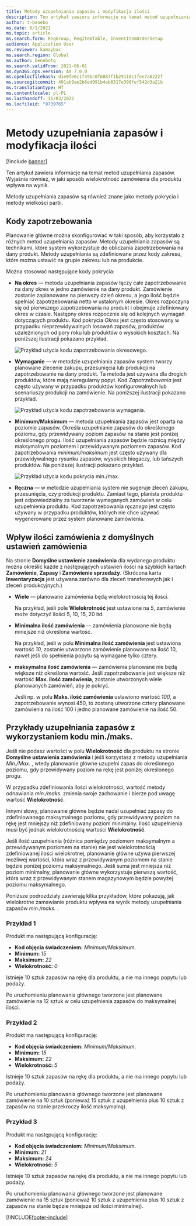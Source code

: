 ```yaml
---
title: Metody uzupełniania zapasów i modyfikacja ilości
description: Ten artykuł zawiera informacje na temat metod uzupełniania zapasów. Wyjaśnia również, w jaki sposób wielokrotność zamówienia dla produktu wpływa na wynik.
author: t-benebo
ms.date: 6/1/2021
ms.topic: article
ms.search.form: ReqGroup, ReqItemTable, InventItemOrderSetup
audience: Application User
ms.reviewer: kamaybac
ms.search.region: Global
ms.author: benebotg
ms.search.validFrom: 2021-06-01
ms.dyn365.ops.version: AX 7.0.0
ms.openlocfilehash: d1e0fe6c1f49bc0f6887f1b29118c1fee7a6222f
ms.sourcegitcommit: 491ab9ae2b6ed991b4eb0317e396fef542d3a21b
ms.translationtype: HT
ms.contentlocale: pl-PL
ms.lasthandoff: 11/03/2022
ms.locfileid: "9739765"
---
```

# <a name="replenishment-methods-and-quantity-modification"></a>Metody uzupełniania zapasów i modyfikacja ilości

[!include [banner](../../includes/banner.md)]

Ten artykuł zawiera informacje na temat metod uzupełniania zapasów. Wyjaśnia również, w jaki sposób wielokrotność zamówienia dla produktu wpływa na wynik.

Metody uzupełniania zapasów są również znane jako metody pokrycia i metody wielkości partii.

## <a name="coverage-codes"></a>Kody zapotrzebowania

Planowanie główne można skonfigurować w taki sposób, aby korzystało z różnych metod uzupełniania zapasów. Metody uzupełniania zapasów są technikami, które system wykorzystuje do obliczania zapotrzebowania na dany produkt. Metody uzupełniania są zdefiniowane przez kody zakresu, które można ustawić na grupie zakresu lub na produkcie.

Można stosować następujące kody pokrycia:

- **Na okres** — metoda uzupełniania zapasów łączy całe zapotrzebowanie na dany okres w jedno zamówienie na dany produkt. Zamówienie zostanie zaplanowane na pierwszy dzień okresu, a jego ilość będzie spełniać zapotrzebowania netto w ustalonym okresie. Okres rozpoczyna się od pierwszego zapotrzebowania na produkt i obejmuje zdefiniowany okres w czasie. Następny okres rozpocznie się od kolejnych wymagań dotyczących produktu. Kod pokrycia *Okres* jest często stosowany w przypadku nieprzewidywalnych losowań zapasów, produktów uzależnionych od pory roku lub produktów o wysokich kosztach. Na poniższej ilustracji pokazano przykład.

    ![Przykład użycia kodu zapotrzebowania okresowego.](./media/coverage-code-period.png "Przykład użycia kodu zapotrzebowania okresowego")

- **Wymaganie** — w metodzie uzupełniania zapasów system tworzy planowane zlecenie zakupu, przesunięcia lub produkcji na zapotrzebowanie na dany produkt. Ta metoda jest używana dla drogich produktów, które mają nieregularny popyt. Kod *Zapotrzebowania* jest często używany w przypadku produktów konfigurowalnych lub scenariuszy produkcji na zamówienie. Na poniższej ilustracji pokazano przykład.

    ![Przykład użycia kodu zapotrzebowania wymagania.](./media/coverage-code-requirement.png "Przykład użycia kodu zapotrzebowania wymagania")

- **Minimum/Maksimum** — metoda uzupełniania zapasów jest oparta na poziomie zapasów. Określa uzupełnianie zapasów do określonego poziomu, gdy przewidywany poziom zapasów na stanie jest poniżej określonego progu. Ilość uzupełniania zapasów będzie różnicą między maksymalnym poziomem i przewidywanym poziomem zapasów. Kod zapotrzebowania *minimum/maksimum* jest często używany dla przewidywalnego rysunku zapasów, wysokich biegaczy, lub tańszych produktów. Na poniższej ilustracji pokazano przykład.

    ![Przykład użycia kodu pokrycia min./max.](./media/coverage-code-min-max.png "Przykład użycia kodu pokrycia min./max.")

- **Ręczna** — w metodzie uzupełniania system nie sugeruje zleceń zakupu, przesunięcia, czy produkcji produktu. Zamiast tego, planista produktu jest odpowiedzialny za tworzenie wymaganych zamówień w celu uzupełnienia produktu. Kod zapotrzebowania *ręcznego* jest często używany w przypadku produktów, których nie chce używać wygenerowane przez system planowane zamówienia.

## <a name="impact-of-the-order-quantity-from-default-order-settings"></a>Wpływ ilości zamówienia z domyślnych ustawień zamówienia

Na stronie **Domyślne ustawienie zamówienia** dla wydanego produktu można określić każde z następujących ustawień ilości na szybkich kartach **Zamówienie**, **Zapasy** i **Zamówienie sprzedaży**. (Skrócona karta **Inwentaryzacja** jest używana zarówno dla zleceń transferowych jak i zleceń produkcyjnych.)

- **Wiele** — planowane zamówienia będą wielokrotnością tej ilości.

    Na przykład, jeśli pole **Wielokrotność** jest ustawione na *5*, zamówienie może dotyczyć ilości 5, 10, 15, 20 itd.

- **Minimalna ilość zamówienia** — zamówienia planowane nie będą mniejsze niż określona wartość.

    Na przykład, jeśli w polu **Minimalna ilość zamówienia** jest ustawiona wartość *10*, zostanie utworzone zamówienie planowane na ilość 10, nawet jeśli do spełnienia popytu są wymagane tylko cztery.

- **maksymalna ilość zamówienia** — zamówienia planowane nie będą większe niż określona wartość. Jeśli zapotrzebowanie jest większe niż wartość **Max. ilość zamówienia**, zostanie utworzonych wiele planowanych zamówień, aby je pokryć.

    Jeśli np. w polu **Maks. ilość zamówienia** ustawiono wartość *100*, a zapotrzebowanie wynosi 450, to zostaną utworzone cztery planowane zamówienia na ilość 100 i jedno planowane zamówienie na ilość 50.

## <a name="examples-of-replenishment-that-use-the-minmax-coverage-code"></a>Przykłady uzupełniania zapasów z wykorzystaniem kodu min./maks.

Jeśli nie podasz wartości w polu **Wielokrotność** dla produktu na stronie **Domyślne ustawienia zamówienia** i jeśli korzystasz z metody uzupełniania *Min./Max*. , wtedy planowanie główne uzupełni zapas do określonego poziomu, gdy przewidywany poziom na rękę jest poniżej określonego progu.

W przypadku zdefiniowania ilości wielokrotności, wartość metody odnawiania *min./maks.* zmienia swoje zachowanie i bierze pod uwagę wartość **Wielokrotność**.

Innymi słowy, planowanie główne będzie nadal uzupełniać zapasy do zdefiniowanego maksymalnego poziomu, gdy przewidywany poziom na rękę jest mniejszy niż zdefiniowany poziom minimalny. Ilość uzupełnienia musi być jednak wielokrotnością wartości **Wielokrotność**.

Jeśli ilość uzupełnienia (różnica pomiędzy poziomem maksymalnym a przewidywanym poziomem na stanie) nie jest wielokrotnością zdefiniowanej ilości wielokrotnej, planowanie główne używa pierwszej możliwej wartości, która wraz z przewidywanym poziomem na stanie będzie poniżej poziomu maksymalnego. Jeśli suma jest mniejsza niż poziom minimalny, planowanie główne wykorzystuje pierwszą wartość, która wraz z przewidywanym stanem magazynowym będzie powyżej poziomu maksymalnego.

Poniższe podrozdziały zawierają kilka przykładów, które pokazują, jak wielokrotne zamawianie produktu wpływa na wynik metody uzupełniania zapasów *min./maks.* .

### <a name="example-1"></a>Przykład 1

Produkt ma następującą konfigurację:

- **Kod objęcia świadczeniem:** *Minimum/Maksimum*.
- **Minimum:** *15*
- **Maksimum:** *22*
- **Wielokrotność:** *0*

Istnieje 10 sztuk zapasów na rękę dla produktu, a nie ma innego popytu lub podaży.

Po uruchomieniu planowania głównego tworzone jest planowane zamówienie na 12 sztuk w celu uzupełnienia zapasów do maksymalnej ilości.

### <a name="example-2"></a>Przykład 2

Produkt ma następującą konfigurację:

- **Kod objęcia świadczeniem:** *Minimum/Maksimum*.
- **Minimum:** *15*
- **Maksimum:** *22*
- **Wielokrotność:** *5*

Istnieje 10 sztuk zapasów na rękę dla produktu, a nie ma innego popytu lub podaży.

Po uruchomieniu planowania głównego tworzone jest planowane zamówienie na 10 sztuk (ponieważ 15 sztuk z uzupełnienia plus 10 sztuk z zapasów na stanie przekroczy ilość maksymalną).

### <a name="example-3"></a>Przykład 3

Produkt ma następującą konfigurację:

- **Kod objęcia świadczeniem:** *Minimum/Maksimum*.
- **Minimum:** *21*
- **Maksimum:** *24*
- **Wielokrotność:** *5*

Istnieje 10 sztuk zapasów na rękę dla produktu, a nie ma innego popytu lub podaży.

Po uruchomieniu planowania głównego tworzone jest planowane zamówienie na 15 sztuk (ponieważ 10 sztuk z uzupełnienia plus 10 sztuk z zapasów na stanie będzie mniejsze od ilości minimalnej).

[!INCLUDE[footer-include](../../../includes/footer-banner.md)]
